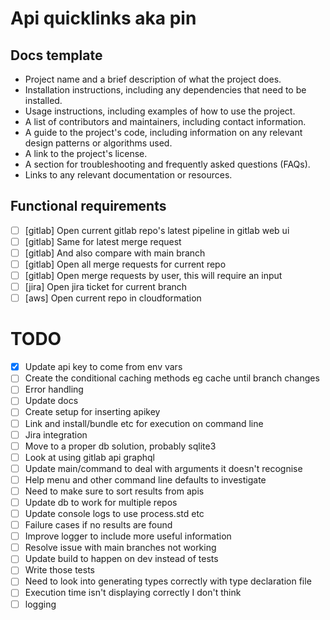 # Api quicklinks aka pin

## Docs template

- Project name and a brief description of what the project does.
- Installation instructions, including any dependencies that need to be installed.
- Usage instructions, including examples of how to use the project.
- A list of contributors and maintainers, including contact information.
- A guide to the project's code, including information on any relevant design patterns or algorithms used.
- A link to the project's license.
- A section for troubleshooting and frequently asked questions (FAQs).
- Links to any relevant documentation or resources.

## Functional requirements

- [ ] [gitlab] Open current gitlab repo's latest pipeline in gitlab web ui
- [ ] [gitlab] Same for latest merge request
- [ ] [gitlab] And also compare with main branch
- [ ] [gitlab] Open all merge requests for current repo
- [ ] [gitlab] Open merge requests by user, this will require an input
- [ ] [jira] Open jira ticket for current branch
- [ ] [aws] Open current repo in cloudformation

# TODO

- [x] Update api key to come from env vars
- [ ] Create the conditional caching methods eg cache until branch changes
- [ ] Error handling
- [ ] Update docs
- [ ] Create setup for inserting apikey
- [ ] Link and install/bundle etc for execution on command line
- [ ] Jira integration
- [ ] Move to a proper db solution, probably sqlite3
- [ ] Look at using gitlab api graphql
- [ ] Update main/command to deal with arguments it doesn't recognise
- [ ] Help menu and other command line defaults to investigate
- [ ] Need to make sure to sort results from apis
- [ ] Update db to work for multiple repos
- [ ] Update console logs to use process.std etc
- [ ] Failure cases if no results are found
- [ ] Improve logger to include more useful information
- [ ] Resolve issue with main branches not working
- [ ] Update build to happen on dev instead of tests
- [ ] Write those tests
- [ ] Need to look into generating types correctly with type declaration file
- [ ] Execution time isn't displaying correctly I don't think
- [ ] logging
